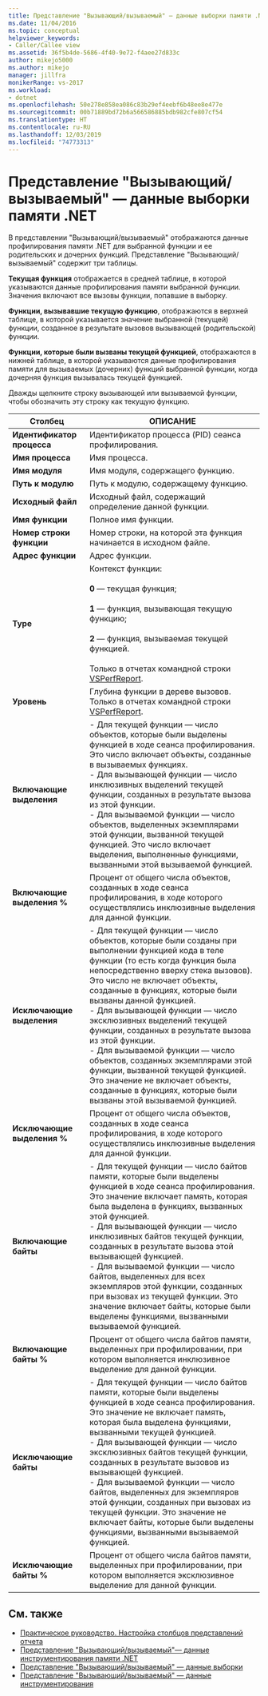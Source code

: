 ```yaml
---
title: Представление "Вызывающий/вызываемый" — данные выборки памяти .NET   Документы Майкрософт
ms.date: 11/04/2016
ms.topic: conceptual
helpviewer_keywords:
- Caller/Callee view
ms.assetid: 36f5b4de-5686-4f40-9e72-f4aee27d833c
author: mikejo5000
ms.author: mikejo
manager: jillfra
monikerRange: vs-2017
ms.workload:
- dotnet
ms.openlocfilehash: 50e278e858ea086c83b29ef4eebf6b48ee8e477e
ms.sourcegitcommit: 00b71889bd72b6a566586885bdb982cfe807cf54
ms.translationtype: HT
ms.contentlocale: ru-RU
ms.lasthandoff: 12/03/2019
ms.locfileid: "74773313"
---
```

# <a name="callercallee-view---net-memory-sampling-data"></a>Представление "Вызывающий/вызываемый" — данные выборки памяти .NET
В представлении "Вызывающий/вызываемый" отображаются данные профилирования памяти .NET для выбранной функции и ее родительских и дочерних функций. Представление "Вызывающий/вызываемый" содержит три таблицы.

 **Текущая функция** отображается в средней таблице, в которой указываются данные профилирования памяти выбранной функции. Значения включают все вызовы функции, попавшие в выборку.

 **Функции, вызывавшие текущую функцию**, отображаются в верхней таблице, в которой указывается значение выбранной (текущей) функции, созданное в результате вызовов вызывающей (родительской) функции.

 **Функции, которые были вызваны текущей функцией**, отображаются в нижней таблице, в которой указываются данные профилирования памяти для вызываемых (дочерних) функций выбранной функции, когда дочерняя функция вызывалась текущей функцией.

 Дважды щелкните строку вызывающей или вызываемой функции, чтобы обозначить эту строку как текущую функцию.

|Столбец|ОПИСАНИЕ|
|------------|-----------------|
|**Идентификатор процесса**|Идентификатор процесса (PID) сеанса профилирования.|
|**Имя процесса**|Имя процесса.|
|**Имя модуля**|Имя модуля, содержащего функцию.|
|**Путь к модулю**|Путь к модулю, содержащему функцию.|
|**Исходный файл**|Исходный файл, содержащий определение данной функции.|
|**Имя функции**|Полное имя функции.|
|**Номер строки функции**|Номер строки, на которой эта функция начинается в исходном файле.|
|**Адрес функции**|Адрес функции.|
|**Type**|Контекст функции:<br /><br /> **0** — текущая функция;<br /><br /> **1** — функция, вызывающая текущую функцию;<br /><br /> **2** — функция, вызываемая текущей функцией.<br /><br /> Только в отчетах командной строки [VSPerfReport](../profiling/vsperfreport.md).|
|**Уровень**|Глубина функции в дереве вызовов. Только в отчетах командной строки [VSPerfReport](../profiling/vsperfreport.md).|
|**Включающие выделения**|- Для текущей функции — число объектов, которые были выделены функцией в ходе сеанса профилирования. Это число включает объекты, созданные в вызываемых функциях.<br />- Для вызывающей функции — число инклюзивных выделений текущей функции, созданных в результате вызова из этой функции.<br />- Для вызываемой функции — число объектов, выделенных экземплярами этой функции, вызванной текущей функцией. Это число включает выделения, выполненные функциями, вызванными этой вызываемой функцией.|
|**Включающие выделения %**|Процент от общего числа объектов, созданных в ходе сеанса профилирования, в ходе которого осуществлялись инклюзивные выделения для данной функции.|
|**Исключающие выделения**|- Для текущей функции — число объектов, которые были созданы при выполнении функцией кода в теле функции (то есть когда функция была непосредственно вверху стека вызовов). Это число не включает объекты, созданные в функциях, которые были вызваны данной функцией.<br />- Для вызывающей функции — число эксклюзивных выделений текущей функции, созданных в результате вызова из этой функции.<br />- Для вызываемой функции — число объектов, созданных экземплярами этой функции, вызванной текущей функцией. Это значение не включает объекты, созданные в функциях, которые были вызваны этой вызываемой функцией.|
|**Исключающие выделения %**|Процент от общего числа объектов, созданных в ходе сеанса профилирования, в ходе которого осуществлялись инклюзивные выделения для данной функции.|
|**Включающие байты**|- Для текущей функции — число байтов памяти, которые были выделены функцией в ходе сеанса профилирования. Это значение включает память, которая была выделена в функциях, вызванных этой функцией.<br />- Для вызывающей функции — число инклюзивных байтов текущей функции, созданных в результате вызова этой вызывающей функцией.<br />- Для вызываемой функции — число байтов, выделенных для всех экземпляров этой функции, созданных при вызовах из текущей функции. Это значение включает байты, которые были выделены функциями, вызванными вызываемой функцией.|
|**Включающие байты %**|Процент от общего числа байтов памяти, выделенных при профилировании, при котором выполняется инклюзивное выделение для данной функции.|
|**Исключающие байты**|- Для текущей функции — число байтов памяти, которые были выделены функцией в ходе сеанса профилирования. Это значение не включает память, которая была выделена функциями, вызванными текущей функцией.<br />- Для вызывающей функции — число эксклюзивных байтов текущей функции, созданных в результате вызовов из вызывающей функцией.<br />- Для вызываемой функции — число байтов, выделенных для экземпляров этой функции, созданных при вызовах из текущей функции. Это значение не включает байты, которые были выделены функциями, вызванными вызываемой функцией.|
|**Исключающие байты %**|Процент от общего числа байтов памяти, выделенных при профилировании, при котором выполняется эксклюзивное выделение для данной функции.|

## <a name="see-also"></a>См. также
- [Практическое руководство. Настройка столбцов представлений отчета](../profiling/how-to-customize-report-view-columns.md)
- [Представление "Вызывающий/вызываемый"— данные инструментирования памяти .NET](../profiling/caller-callee-view-net-memory-instrumentation-data.md)
- [Представление "Вызывающий/вызываемый" — данные выборки](../profiling/caller-callee-view-sampling-data.md)
- [Представление "Вызывающий/вызываемый" — данные инструментирования](../profiling/caller-callee-view-instrumentation-data.md)
